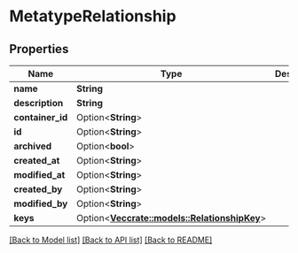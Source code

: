 # MetatypeRelationship

## Properties

Name | Type | Description | Notes
------------ | ------------- | ------------- | -------------
**name** | **String** |  | 
**description** | **String** |  | 
**container_id** | Option<**String**> |  | [optional]
**id** | Option<**String**> |  | [optional]
**archived** | Option<**bool**> |  | [optional]
**created_at** | Option<**String**> |  | [optional]
**modified_at** | Option<**String**> |  | [optional]
**created_by** | Option<**String**> |  | [optional]
**modified_by** | Option<**String**> |  | [optional]
**keys** | Option<[**Vec<crate::models::RelationshipKey>**](RelationshipKey.md)> |  | [optional]

[[Back to Model list]](../README.md#documentation-for-models) [[Back to API list]](../README.md#documentation-for-api-endpoints) [[Back to README]](../README.md)


